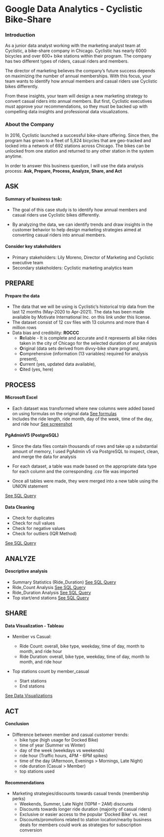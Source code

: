 # Google Data Analytics - Cyclistic Bike-Share

### Introduction

As a junior data analyst working with the marketing analyst team at Cyclistic, a bike-share company in Chicago. Cyclistic has nearly 6000 bicycles and over 600+ bike stations within their program. The company has two different types of riders, casual riders and members.

The director of marketing believes the company’s future success depends on maximizing the number of annual memberships. With this focus, your team wants to identify how annual members and casual riders use Cyclistic bikes differently. 

From these insights, your team will design a new marketing strategy to convert casual riders into annual members. But first, Cyclistic executives must approve your recommendations, so they must be backed up with compelling data insights and professional data visualizations.

### About the Company

In 2016, Cyclistic launched a successful bike-share offering. Since then, the program has grown to a fleet of 5,824 bicycles that are geo-tracked and locked into a network of 692 stations across Chicago. The bikes can be unlocked from one station and returned to any other station in the system anytime.

In order to answer this business question, I will use the data analysis process: 
**Ask, Prepare, Process, Analyze, Share, and Act**

## ASK

#### Summary of business task:

* The goal of this case study is to identify how annual members and casual riders use Cyclistic bikes differently.

* By analyzing the data, we can identify trends and draw insights in the customer behavior to help design marketing strategies aimed at converting casual riders into annual members.

#### Consider key stakeholders

* Primary stakeholders: Lily Moreno, Director of Marketing and Cyclistic executive team
* Secondary stakeholders: Cyclistic marketing analytics team

## PREPARE

#### Prepare the data

* The data that we will be using is Cyclistic’s historical trip data from the last 12 months (May-2020 to Apr-2021). The data has been made available by Motivate International Inc. on this link under this license.
* The dataset consist of 12 csv files with 13 columns and more than 4 million rows
* Data bias and credibility: **ROCCC** 
  * **R**eliable - It is complete and accurate and it represents all bike rides taken in the city of Chicago for the selected duration of our analysis
  * **O**riginal (data sets derived from divvy-bike share program), 
  * **C**omprehensive (information (13 variables) required for analysis present), 
  * **C**urrent (yes, updated data available), 
  * **C**ited (yes, here)

## PROCESS

#### Microsoft Excel
 
* Each dataset was transformed where new columns were added based on using formulas on the original data 
[See formulas](https://github.com/jokonkwo/GDACert-Bikeshare/blob/main/Excel/Data%20Transformation%20(Formulas))
* Includes the ride length, ride month, day of the week, time of the day, and ride hour
[See screenshot](https://github.com/jokonkwo/GDACert-Bikeshare/blob/main/Excel/Picture%20of%20Columns%20Excel%201.JPG)

#### PgAdminV5 (PostgreSQL)

* Since the data files contain thousands of rows and take up a substantial amount of memory, I used PgAdmin v5 via PostgreSQL to inspect, clean, and merge the data for analysis

* For each dataset, a table was made based on the appropriate data type for each column and the corresponding .csv file was imported 

* Once all tables were made, they were merged into a new table using the UNION statement

[See SQL Query](https://github.com/jokonkwo/GDACert-Bikeshare/blob/main/SQL/SQL%20Data%20Processing)

#### Data Cleaning

* Check for duplicates
* Check for null values
* Check for negative values
* Check for outliers (IQR Method)

[See SQL Query](https://github.com/jokonkwo/GDACert-Bikeshare/blob/main/SQL/SQL%20Data%20Cleaning)

## ANALYZE

#### Descriptive analysis

* Summary Statistics (Ride_Duration) [See SQL Query](https://github.com/jokonkwo/GDACert-Bikeshare/blob/main/SQL/SQL%20Analysis%20(Summary%20Statistics))
* Ride_Count Analysis [See SQL Query](https://github.com/jokonkwo/GDACert-Bikeshare/blob/main/SQL/SQL%20Analysis%20(Ride%20Count))
* Ride_Duration Analysis [See SQL Query](https://github.com/jokonkwo/GDACert-Bikeshare/blob/main/SQL/SQL%20Analysis%20(Ride%20Duration))
* Top start/end stations [See SQL Query](https://github.com/jokonkwo/GDACert-Bikeshare/blob/main/SQL/SQL%20Analysis%20(Station%20Count))

## SHARE

#### Data Visualization - Tableau

* Member vs Casual:
  * Ride Count: overall, bike type, weekday, time of day, month to month, and ride hour
  * Ride Duration: overall, bike type, weekday, time of day, month to month, and ride hour

* Top stations count by member_casual
  * Start stations
  * End stations

[See Data Visualizations](https://public.tableau.com/app/profile/justin.okonkwo/viz/GDA-CyclisticDataVisualization/CyclisticBikeShare-Analysis)

## ACT

#### Conclusion

* Difference between member and casual customer trends:
  * bike type (high usage for Docked Bike)
  * time of year (Summer vs Winter)
  * day of the week (weekdays vs weekends)
  * ride hour (Traffic hours, 4PM - 6PM spikes)
  * time of the day (Afternoon, Evenings > Mornings, Late Night)
  * ride duration (Casual > Member)
  * top stations used

#### Recommendations

* Marketing strategies/discounts towards casual trends (membership perks)
  * Weekends, Summer, Late Night (10PM – 2AM) discounts
  * Discounts towards longer ride duration (majority of casual riders)
  * Exclusive or easier access to the popular ‘Docked Bike’ vs. rest
  * Discounts/promotions related to station location/nearby business deals for members could work as strategies for subscription conversion

